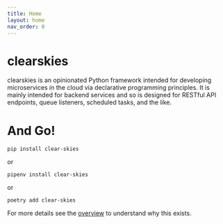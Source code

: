```yaml
---
title: Home
layout: home
nav_order: 0
---
```


# clearskies

clearskies is an opinionated Python framework intended for developing microservices in the cloud via declarative programming principles.  It is mainly intended for backend services and so is designed for RESTful API endpoints, queue listeners, scheduled tasks, and the like.

# And Go!

```
pip install clear-skies
```

or

```
pipenv install clear-skies
```

or

```
poetry add clear-skies
```

For more details see the [overview](docs/overview/index.html) to understand why this exists.
